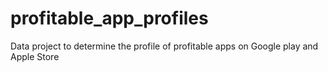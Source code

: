 # profitable_app_profiles
Data project to determine the profile of profitable apps on Google play and Apple Store
